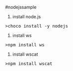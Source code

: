 #nodejssample

1. install node.js
<pre>
>choco install -y nodejs
</pre>

1. install ws
<pre>
>npm install ws
</pre>

1. install wscat 
<pre>
>npm install wscat
</pre>
